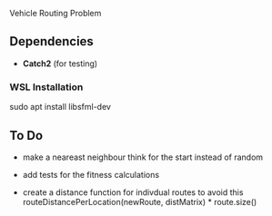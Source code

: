 Vehicle Routing Problem

## Dependencies
- **Catch2** (for testing)

### WSL Installation
sudo apt install libsfml-dev

## To Do
 - make a neareast neighbour think for the start instead of random

 - add tests for the fitness calculations
 - create a distance function for indivdual routes to avoid this routeDistancePerLocation(newRoute, distMatrix) * route.size()
